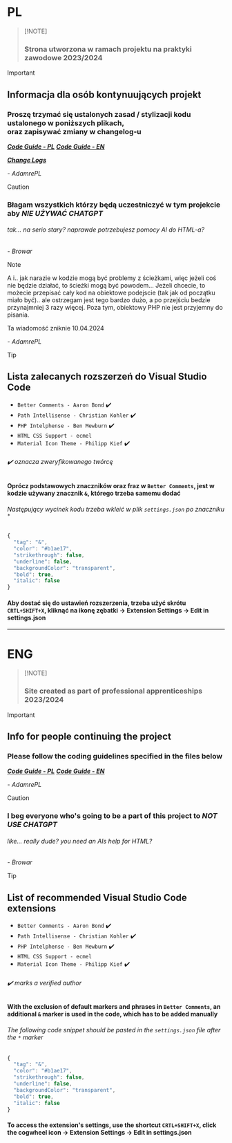 # PL
>
> [!NOTE]
>
> ### Strona utworzona w ramach projektu na praktyki zawodowe 2023/2024

> [!IMPORTANT]
>
> ## Informacja dla osób kontynuujących projekt
>
> ### Proszę trzymać się ustalonych zasad / stylizacji kodu ustalonego w poniższych plikach,<br>oraz zapisywać zmiany w changelog-u
>
> ***[Code Guide - PL](code-rules.pl.md "Standard kodowania tego projektu")***
> ***[Code Guide - EN](code-rules.en.md "This projects coding standard")***
>
> ***[Change Logs](CHANGELOG.md "Zmiany oraz aktualizacjie w projektu")***
> 
> *- AdamrePL*

> [!CAUTION]
>
> ### Błagam wszystkich którzy będą uczestniczyć w tym projekcie aby ***NIE UŻYWAĆ CHATGPT***
>
> ###### tak... na serio stary? naprawde potrzebujesz pomocy AI do HTML-a?
>
> *- Browar*

> [!NOTE]
> A i.. jak narazie w kodzie mogą być problemy z ścieżkami, więc jeżeli coś nie będzie działać, to ścieżki mogą być powodem...
> Jeżeli chcecie, to możecie przepisać cały kod na obiektowe podejscie (tak jak od początku miało być).. ale ostrzegam jest tego bardzo dużo, a po przejściu bedzie przynajmniej 3 razy więcej.
> Poza tym, obiektowy PHP nie jest przyjemny do pisania.
>
> Ta wiadomość zniknie 10.04.2024
>
> *- AdamrePL*

> [!TIP]
>
> ## Lista zalecanych rozszerzeń do Visual Studio Code
>
> - `Better Comments - Aaron Bond` :heavy_check_mark:
> - `Path Intellisense - Christian Kohler` :heavy_check_mark:
> - `PHP Intelphense - Ben Mewburn` :heavy_check_mark:
> - `HTML CSS Support - ecmel`
> - `Material Icon Theme - Philipp Kief` ✔️
>
> ###### :heavy_check_mark: oznacza zweryfikowanego twórcę
>
> #### Oprócz podstawowych znaczników oraz fraz w `Better Comments`, jest w kodzie używany znacznik `&`, którego trzeba samemu dodać
>
> ###### Następujący wycinek kodu trzeba wkleić w plik `settings.json` po znaczniku `*`
>
> ```javascript
> {
>   "tag": "&",
>   "color": "#b1ae17",
>   "strikethrough": false,
>   "underline": false,
>   "backgroundColor": "transparent",
>   "bold": true,
>   "italic": false
> }
> ```
>
>#### Aby dostać się do ustawień rozszerzenia, trzeba użyć skrótu `CRTL+SHIFT+X`, kliknąć na ikonę zębatki -> Extension Settings -> Edit in settings.json

------

# ENG
>
> [!NOTE]
>
> ### Site created as part of professional apprenticeships 2023/2024

> [!IMPORTANT]
>
> ## Info for people continuing the project
>
> ### Please follow the coding guidelines specified in the files below
>
> ***[Code Guide - PL](code-rules.pl.md "Standard kodowania tego projektu")***
> ***[Code Guide - EN](code-rules.en.md "This projects coding standard")***
>
> *- AdamrePL*

> [!CAUTION]
>
> ### I beg everyone who's going to be a part of this project to ***NOT USE CHATGPT***
>
> ###### like... really dude? you need an AIs help for HTML?
>
> *- Browar*

> [!TIP]
>
> ## List of recommended Visual Studio Code extensions
>
> - `Better Comments - Aaron Bond` :heavy_check_mark:
> - `Path Intellisense - Christian Kohler` :heavy_check_mark:
> - `PHP Intelphense - Ben Mewburn` :heavy_check_mark:
> - `HTML CSS Support - ecmel`
> - `Material Icon Theme - Philipp Kief` ✔️
>
> ###### :heavy_check_mark: marks a verified author
>
> #### With the exclusion of default markers and phrases in `Better Comments`, an additional `&` marker is used in the code, which has to be added manually
>
> ###### The following code snippet should be pasted in the `settings.json` file after the `*` marker
>
> ```javascript
> {
>   "tag": "&",
>   "color": "#b1ae17",
>   "strikethrough": false,
>   "underline": false,
>   "backgroundColor": "transparent",
>   "bold": true,
>   "italic": false
> }
> ```
>
>#### To access the extension's settings, use the shortcut `CRTL+SHIFT+X`, click the cogwheel icon -> Extension Settings -> Edit in settings.json
